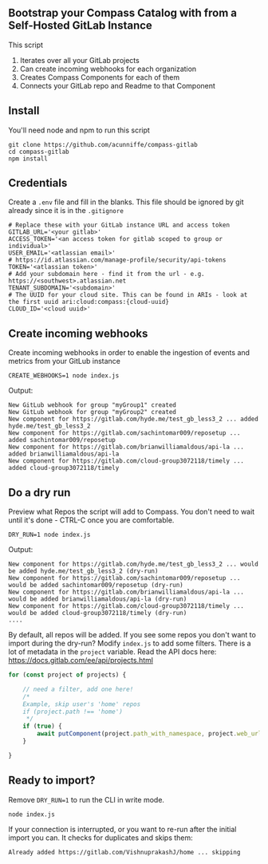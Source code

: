## Bootstrap your Compass Catalog with from a Self-Hosted GitLab Instance

This script
1. Iterates over all your GitLab projects
2. Can create incoming webhooks for each organization
3. Creates Compass Components for each of them
4. Connects your GitLab repo and Readme to that Component


## Install

You'll need node and npm to run this script

```
git clone https://github.com/acunniffe/compass-gitlab
cd compass-gitlab
npm install
```

## Credentials
Create a `.env` file and fill in the blanks. This file should be ignored by git already since it is in the `.gitignore`
```
# Replace these with your GitLab instance URL and access token
GITLAB_URL='<your gitlab>'
ACCESS_TOKEN='<an access token for gitlab scoped to group or individual>'
USER_EMAIL='<atlassian email>'
# https://id.atlassian.com/manage-profile/security/api-tokens
TOKEN='<atlassian token>'
# Add your subdomain here - find it from the url - e.g. https://<southwest>.atlassian.net
TENANT_SUBDOMAIN='<subdomain>'
# The UUID for your cloud site. This can be found in ARIs - look at the first uuid ari:cloud:compass:{cloud-uuid}
CLOUD_ID='<cloud uuid>'
```
## Create incoming webhooks
Create incoming webhooks in order to enable the ingestion of events and metrics from your GitLub instance
```
CREATE_WEBHOOKS=1 node index.js
```
Output:
```
New GitLub webhook for group "myGroup1" created
New GitLub webhook for group "myGroup2" created
New component for https://gitlab.com/hyde.me/test_gb_less3_2 ... added hyde.me/test_gb_less3_2
New component for https://gitlab.com/sachintomar009/reposetup ... added sachintomar009/reposetup
New component for https://gitlab.com/brianwilliamaldous/api-la ... added brianwilliamaldous/api-la
New component for https://gitlab.com/cloud-group3072118/timely ... added cloud-group3072118/timely
```
## Do a dry run
Preview what Repos the script will add to Compass. You don't need to wait until it's done - CTRL-C once you are comfortable.
```
DRY_RUN=1 node index.js
```

Output:
```
New component for https://gitlab.com/hyde.me/test_gb_less3_2 ... would be added hyde.me/test_gb_less3_2 (dry-run)
New component for https://gitlab.com/sachintomar009/reposetup ... would be added sachintomar009/reposetup (dry-run)
New component for https://gitlab.com/brianwilliamaldous/api-la ... would be added brianwilliamaldous/api-la (dry-run)
New component for https://gitlab.com/cloud-group3072118/timely ... would be added cloud-group3072118/timely (dry-run)
....

```


By default, all repos will be added. If you see some repos you don't want to import during the dry-run? Modify `index.js` to add some filters. There is a lot of metadata in the `project` variable. Read the API docs here: https://docs.gitlab.com/ee/api/projects.html

```javascript
for (const project of projects) {

    // need a filter, add one here!
    /*
    Example, skip user's 'home' repos
    if (project.path !== 'home')
     */
    if (true) {
        await putComponent(project.path_with_namespace, project.web_url, project.readme_url)
    }

}

```

## Ready to import?
Remove `DRY_RUN=1` to run the CLI in write mode.
```
node index.js
```

If your connection is interrupted, or you want to re-run after the initial import you can. It checks for duplicates and skips them:

```
Already added https://gitlab.com/VishnuprakashJ/home ... skipping
```